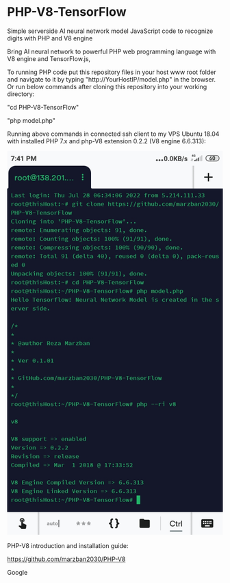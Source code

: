 # PHP-V8-TensorFlow
Simple serverside AI neural network model JavaScript code to recognize digits with PHP and V8 engine 

Bring AI neural network to powerful PHP web programming language with V8 engine and TensorFlow.js,

To running PHP code put this repository files in your host www root folder and navigate to it by typing "http://YourHostIP/model.php" in the browser.
Or run below commands after cloning this repository into your working directory:

"cd PHP-V8-TensorFlow"

"php model.php"

Running above commands in connected ssh client to my VPS Ubuntu 18.04 with installed PHP 7.x and php-V8 extension 0.2.2 (V8 engine 6.6.313):

![Image1](https://github.com/marzban2030/PHP-V8-TensorFlow/raw/main/Run0101.jpg)


PHP-V8 introduction and installation guide:

https://github.com/marzban2030/PHP-V8


Google
